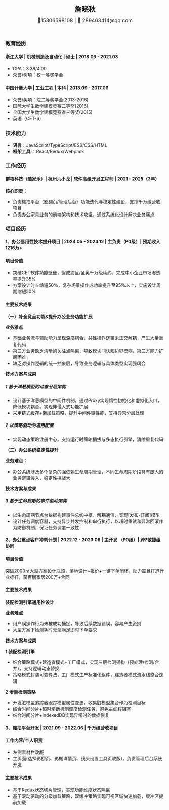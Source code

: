 <div style="display: flex; flex-direction: column; justify-content: center; align-items: center">
  <div style="font-size: 22px; margin: 10px 0px"><strong>詹晓秋</strong></div>
  <div style="font-size: 16px; margin: 2px 0px 27px 0">📱15306598108 | 📧 289463414@qq.com</div>
</div>

### 教育经历

#### 浙江大学 | 机械制造及自动化 | 硕士 | 2018.09 - 2021.03

- GPA：3.38/4.00
- 荣誉/奖项：校一等奖学金

#### 中国计量大学 | 工业工程 | 本科 | 2013.09 - 2017.06

- 荣誉/奖项：院二等奖学金(2013-2016)
- 国际大学生数学建模竞赛二等奖(2016)
- 全国大学生数学建模竞赛省三等奖(2015)
- 英语（CET-6）

### 技术能力

- **语言**：JavaScript/TypeScript/ES6/CSS/HTML
- **框架工具** ：React/Redux/Webpack

### 工作经历

#### 群核科技（酷家乐）| 杭州六小龙 | 软件高级开发工程师 | 2021 - 2025（3年）

**核心职责：**

- 负责棚拍平台（影棚页/管理后台）功能迭代与稳定性建设，支撑千万级营收项目
- 负责办公家具业务的前端架构和技术攻坚，通过系统化设计解决业务痛点

### 项目经历

#### 1、办公易用性技术提升项目 | 2024.05 - 2024.12 | 主负责（P0级）| 预期收入1216万+

#### 项目价值

- 突破CET软件功能壁垒，促成震旦/圣奥千万级续约，完成中小企业市场渗透率提升35%
- 方案设计时长缩短50%，复杂场景操作成功率提升至95%以上，实施设计周期缩短50%

#### 主要技术成果

**（一）补全竞品功能&提升办公业务功能扩展**

**业务难点**

- 基础业务流与辅助能力呈现深度耦合，共性操作逻辑未正交解耦，产生大量重复代码
- 第三方业务缺乏清晰的关注点隔离，导致模块间认知边界模糊，第三方能力扩展困难
- 缺乏对操作逻辑的统一抽象层，导致业务逻辑与具体类型实现强耦合

**技术方案与成果**

##### 1 基于洋葱模型的动态分层架构

- 设计基于洋葱模型的中间件机制，通过Proxy实现惰性初始化和虚拟化入口，降低模块耦合，实现非侵入式功能扩展
- 采用链式缓存+懒加载策略，提升中间件链性能，支持异常分层处理

##### 2 以策略驱动的通用配置

- 实现动态策略注册中心，支持运行时策略插拔与多态执行引擎，消除重复代码

**（二）办公系统稳定性提升**

**业务难点：**

- 办公系统涉及多个复杂的强依赖生命周期管理，不同生命周期阶段具有庞大的业务逻辑侵入，稳定性挑战大

**技术方案与成果**

##### 3 基于生命周期的事件驱动架构

- 以生命周期节点为依据构建事件总线中枢，解耦通信，实现[发布-订阅]模型
- 设计任务调度容器，支持异步并发控制和串行执行，以超时重试和异常回滚作为防御机制，保证任务调度一致性

#### 2、办公重点客户冲刺计划 | 2022.12 - 2023.08 | 主开发 （P0级）| 跨7敏捷组协同

#### 项目价值

突破2000㎡大型方案设计瓶颈，落地设计+报价+一键下单闭环，助力震旦打造行业标杆，获百丽家居200万+合同

#### 主要技术成果

**装配检测引擎通用性设计**

**业务难点**

- 用户误操作行为未被成功捕捉，导致后续数据错误，容易产生资损
- 大型方案下检测耗时无法满足即时下单要求

**技术方案与成果**

**1 装配检测引擎**

- 结合策略模式+建造者模式+工厂模式，实现三层检测架构（预处理/检测/合并），支持逻辑动态替换
- 策略模式封装可变算法，工厂模式生产标准化组件，建造者模式流水线整合逻辑

**2 增量检测策略**

- 开发脏模型追踪器跟踪模型属性变更，收集脏模型集合作为检测目标
- 结合时间分片+超时熔断机制调度检测任务，避免主线程阻塞
- 结合时间分片+IndexedDB实现异常时的数据恢复

#### 3、棚拍平台开发 | 2021.09 - 2022.06 | 千万级营收项目

#### 工作内容/个人职责

- 左侧素材栏改版
- 主页面(选择影棚页、影棚详情页、镜头设置工具页改版)，负责管理后台系统开发

#### 主要技术成果

- 基于Redux状态切片管理，实现功能维度状态隔离
- 基于滚动驱动的分级加载策略，双缓冲策略实现可视区域快速加载，缓冲区提前加载
